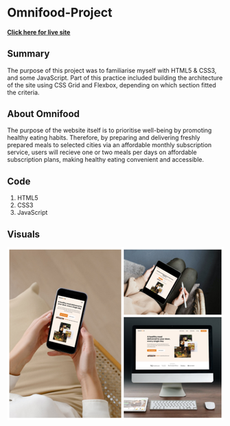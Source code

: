 # Omnifood-Project

#### [Click here for live site](https://wills-omnifood-project.netlify.app/)

## Summary

The purpose of this project was to familiarise myself with HTML5 & CSS3, and some JavaScript. Part of this practice included building the architecture of the site using CSS Grid and Flexbox, depending on which section fitted the criteria.

## About Omnifood

The purpose of the website itself is to prioritise well-being by promoting healthy eating habits. Therefore, by preparing and delivering freshly prepared meals to selected cities via an affordable monthly subscription service, users will recieve one or two meals per days on affordable subscription plans, making healthy eating convenient and accessible.

## Code

1. HTML5
2. CSS3
3. JavaScript

## Visuals

![](Omnifood-Project/img/omnifood-versions.png)
